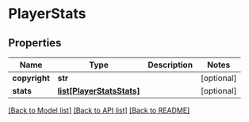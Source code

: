 # PlayerStats

## Properties
Name | Type | Description | Notes
------------ | ------------- | ------------- | -------------
**copyright** | **str** |  | [optional] 
**stats** | [**list[PlayerStatsStats]**](PlayerStatsStats.md) |  | [optional] 

[[Back to Model list]](../README.md#documentation-for-models) [[Back to API list]](../README.md#documentation-for-api-endpoints) [[Back to README]](../README.md)


